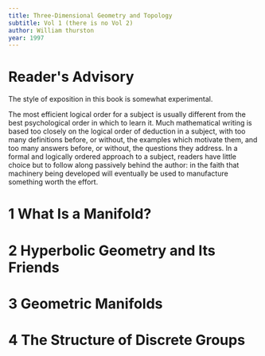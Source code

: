```yaml
---
title: Three-Dimensional Geometry and Topology
subtitle: Vol 1 (there is no Vol 2)
author: William thurston
year: 1997
---
```


# Reader's Advisory

The style of exposition in this book is somewhat experimental.

The most efficient logical order for a subject is usually different
from the best psychological order in which to learn it. Much
mathematical writing is based too closely on the logical order of
deduction in a subject, with too many definitions before, or without,
the examples which motivate them, and too many answers before, or
without, the questions they address. In a formal and logically ordered
approach to a subject, readers have little choice but to follow along
passively behind the author: in the faith that machinery being
developed will eventually be used to manufacture something worth the
effort.

# 1 What Is a Manifold?

# 2 Hyperbolic Geometry and Its Friends

# 3 Geometric Manifolds

# 4 The Structure of Discrete Groups
